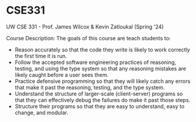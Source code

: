 # CSE331
UW CSE 331 - Prof. James Wilcox &amp; Kevin Zatloukal (Spring '24)

Course Description: The goals of this course are teach students to:
- Reason accurately so that the code they write is likely to work correctly the first time it is run.
- Follow the accepted software engineering practices of reasoning, testing, and using the type system so that any reasoning mistakes are likely caught before a user sees them.
- Practice defensive programming so that they will likely catch any errors that make it past the reasoning, testing, and the type system.
- Understand the structure of larger-scale (client-server) programs so that they can effectively debug the failures do make it past those steps.
- Structure their programs so that they are easy to understand, easy to change, and modular.

